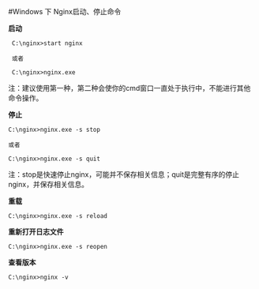 #Windows 下 Nginx启动、停止命令

**启动**

     C:\nginx>start nginx
     
     或者
     
     C:\nginx>nginx.exe
     
注：建议使用第一种，第二种会使你的cmd窗口一直处于执行中，不能进行其他命令操作。

**停止**

    C:\nginx>nginx.exe -s stop
    
    或者
    
    C:\nginx>nginx.exe -s quit

注：stop是快速停止nginx，可能并不保存相关信息；quit是完整有序的停止nginx，并保存相关信息。

**重载**

    C:\nginx>nginx.exe -s reload

**重新打开日志文件**

    C:\nginx>nginx.exe -s reopen


**查看版本**

    C:\nginx>nginx -v